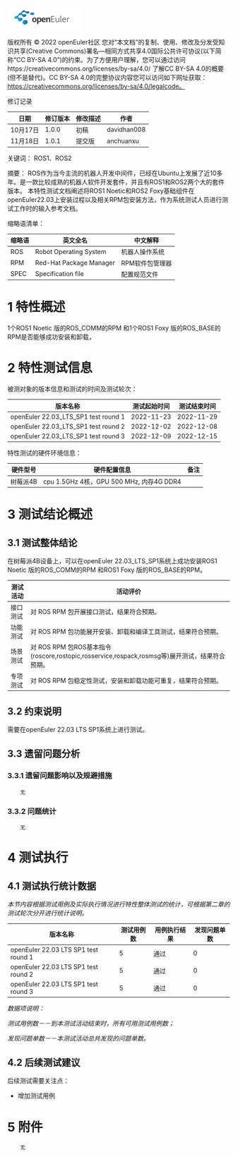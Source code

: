 ![openEuler ico](../../images/openEuler.png)

版权所有 © 2022  openEuler社区
 您对“本文档”的复制、使用、修改及分发受知识共享(Creative Commons)署名—相同方式共享4.0国际公共许可协议(以下简称“CC BY-SA 4.0”)的约束。为了方便用户理解，您可以通过访问https://creativecommons.org/licenses/by-sa/4.0/ 了解CC BY-SA 4.0的概要 (但不是替代)。CC BY-SA 4.0的完整协议内容您可以访问如下网址获取：https://creativecommons.org/licenses/by-sa/4.0/legalcode。

 修订记录

| 日期 | 修订版本     | 修改描述  | 作者 |
| ---- | ----------- | -------- | ---- |
| 10月17日|  1.0.0    |  初稿     | davidhan008 |
|  11月18日 |  1.0.1 |     提交版      |   anchuanxu       |

关键词： ROS1、ROS2


摘要：
ROS作为当今主流的机器人开发中间件，已经在Ubuntu上发展了近10多年。是一款比较成熟的机器人软件开发套件，并且有ROS1和ROS2两个大的套件版本。
本特性测试文档阐述将ROS1 Noetic和ROS2 Foxy基础组件在openEuler22.03上安装过程以及相关RPM包安装方法，作为系统测试人员进行测试工作时的输入参考文档。


缩略语清单：

| 缩略语 | 英文全名 | 中文解释 |
| ------ | -------- | -------- |
|  ROS   |Robot Operating System    |  机器人操作系统        |
|   RPM     |Red-Hat Package Manager|RPM软件包管理器          |
|SPEC|Specification file|配置规范文件|

# 1     特性概述

1个ROS1 Noetic 版的ROS_COMM的RPM 和1个ROS1 Foxy 版的ROS_BASE的RPM是否能够成功安装和卸载，


# 2     特性测试信息

被测对象的版本信息和测试的时间及测试轮次：

| 版本名称 | 测试起始时间 | 测试结束时间 |
| -------- | ------------ | ------------ |
| openEuler 22.03_LTS_SP1 test round 1 | 2022-11-23   | 2022-11-29   |
| openEuler 22.03_LTS_SP1 test round 2 | 2022-12-02 | 2022-12-08 |
| openEuler 22.03_LTS_SP1 test round 3 | 2022-12-09 | 2022-12-15 |

特性测试的硬件环境信息：

| 硬件型号 | 硬件配置信息 | 备注 |
| -------- | ------------ | ---- |
| 树莓派4B | cpu 1.5GHz 4核，GPU 500 MHz, 内存4G DDR4 |      |

# 3     测试结论概述

## 3.1   测试整体结论

在树莓派4B设备上，可以在openEuler 22.03_LTS_SP1系统上成功安装ROS1 Noetic 版的ROS_COMM的RPM 和ROS1 Foxy 版的ROS_BASE的RPM。

| 测试活动 | 活动评价                                                     |
| -------- | ------------------------------------------------------------ |
| 接口测试 | 对 ROS RPM 包开展接口测试，结果符合预期。                    |
| 功能测试 | 对 ROS RPM 包功能展开安装、卸载和编译工具测试，结果符合预期。 |
| 场景测试 | 对 ROS RPM 包ROS基本指令(roscore,rostopic,rosservice,rospack,rosmsg等)展开测试，结果符合预期。 |
| 专项测试 | 对 ROS RPM 包稳定性测试，安装和卸载功能可重复，结果符合预期。 |


## 3.2   约束说明

需要在openEuler 22.03 LTS SP1系统上进行测试。

## 3.3   遗留问题分析

### 3.3.1 遗留问题影响以及规避措施

        无

### 3.3.2 问题统计

        无


# 4     测试执行

## 4.1   测试执行统计数据
*本节内容根据测试用例及实际执行情况进行特性整体测试的统计，可根据第二章的测试轮次分开进行统计说明。*

| 版本名称                             | 测试用例数 | 用例执行结果 | 发现问题单数 |
| ------------------------------------ | ---------- | ------------ | ------------ |
| openEuler 22.03 LTS SP1 test round 1 | 5          | 通过         | 0            |
| openEuler 22.03 LTS SP1 test round 2 | 5          | 通过         | 0            |
| openEuler 22.03 LTS SP1 test round 3 | 5          | 通过         | 0            |

*数据项说明：*

*测试用例数－－到本测试活动结束时，所有可用测试用例数；*

*发现问题单数－－本测试活动总共发现的问题单数。*

## 4.2   后续测试建议

后续测试需要关注点：

- 增加测试用例

# 5     附件

        无
